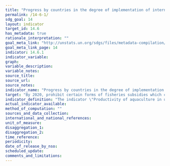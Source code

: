 ```yaml
---
title: "Progress by countries in the degree of implementation of international instruments aiming to combat illegal, unreported and unregulated fishing"
permalink: /14-6-1/
sdg_goal: 14
layout: indicator
target_id: 14.6
has_metadata: true
rationale_interpretation: ""
goal_meta_link: "http://unstats.un.org/sdgs/files/metadata-compilation/Metadata-Goal-14.pdf"
goal_meta_link_page: 14
indicator: 14.6.1
indicator_variable: 
graph: 
variable_description: 
variable_notes: 
source_title: 
source_url: 
source_notes: 
indicator_name: "Progress by countries in the degree of implementation of international instruments aiming to combat illegal, unreported and unregulated fishing"
target: "By 2020, prohibit certain forms of fisheries subsidies which contribute to overcapacity and overfishing, eliminate subsidies that contribute to illegal, unreported and unregulated fishing and refrain from introducing new such subsidies, recognizing that appropriate and effective special and differential treatment for developing and least developed countries should be an integral part of the World Trade Organization fisheries subsidies negotiation."
indicator_definition: "The indicator \"Productivity of aquaculture in utilizing natural resources (land, water and wild stock)\"is to provide for a measure the of the productivity of the aquaculture production process, and is defined as the value and volume of aquaculture production per unit amount of natural resource utilized in the aquaculture production process. \nDimensions: \nAquaculture production in volumes (tons in live weight or live weight equivalent) and first-sale (farmgate) value (USD x1000). \nUtilized natural resources: \n\t1. Land area (hectares), as land cover, to include both land and inland water surface areas used for production process, including hatchery, nursery, overwintering and out-growing, (e.g. pond, tank or raceway water surface or inland water surface area allocated/licensed for aquaculture operations using cages, pens or other structures) as well as for supporting areas (e.g. pond dikes, water supply and drainage canals and water treatment facilities, etc.). [This corresponds to an aggregated area of 1.3 and 2.1 of SEEA Land Use classification]; \n\tSea areas (hectares) allocated/licensed for aquaculture production operations using cages, pens, rafts, stakes, poles, ropes and lines and other structures. [This corresponds to 4.1 and part of 3.1 SEEA Land Use classification, excluding the area of 'Seabed and intertidal areas'.] \n\tSeabed and intertidal areas (hectares) allocated/licensed for aquaculture production operations (e.g. cultivation of molluscs, sea cucumber and sea urchins, etc., using bottomsowing, table, bags and baskets and other structures). [This corresponds to a part of 3.1 of SEEA Land Use classification] \n\tReference should be made to the Land use classification of adopted in the System of EnvironmentalEconomic Accounting 2012 ' Central Framework ( http://unstats.un.org/unsd/envaccounting/ seeaRev/SEEA_CF_Final_en.pdf, relevant classification available at Appendix I-B of pages 289 ' 299). \n\tRelevant classifications include: \n\t1.3 ' Land used for aquaculture, \n\t2.1 ' Inland waters used for aquaculture or holding facilities, \n\t3.1 ' Coastal waters used for aquaculture or holding facilities, and \n\t4.1 ' EEZ areas used for aquaculture or holding facilities. \n\t2. Water volumes (m3) used during production process. \n\t3. Wild stock, as fish stocks captured for two main purposes: \n\t\t(i) landed in volumes (tons in live weight or live weight equivalent) for direct use as feed or for reduction as fish meal and fish oil as feed ingredients for fed aquaculture species, and \n\t\t(ii) caught in numbers or volume in tons in live weight for use as seed / stocking materials for aquaculture grow-out facilities (capture-based aquaculture)"
actual_indicator_available: 
method_of_computation: ""
sources_and_data_collection: 
international_and_national_references: 
unit_of_measure: 
disaggregation_1: 
disaggregation_2: 
time_reference: 
periodicity: 
date_of_release_by_nso: 
scheduled_update: 
comments_and_limitations: 
---
```



